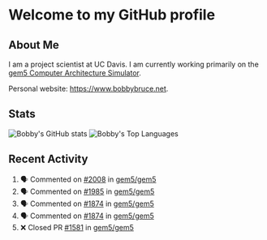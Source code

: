 # Welcome to my GitHub profile

## About Me

I am a project scientist at UC Davis. I am currently working primarily on the [gem5 Computer Architecture Simulator](https://github.com/gem5).

Personal website: <https://www.bobbybruce.net>.

## Stats

![Bobby's GitHub stats](https://github-readme-stats.vercel.app/api?username=bobbyrbruce&show_icons=true&theme=responsive&include_all_commits=true&count_private=true&show=reviews&disable_animations=true)
![Bobby's Top Languages ](https://github-readme-stats.vercel.app/api/top-langs/?username=bobbyrbruce&layout=compact&theme=responsive&count_private=true&langs_count=10&disable_animations=true)

## Recent Activity

<!--START_SECTION:activity-->
1. 🗣 Commented on [#2008](https://github.com/gem5/gem5/issues/2008#issuecomment-2663258923) in [gem5/gem5](https://github.com/gem5/gem5)
2. 🗣 Commented on [#1985](https://github.com/gem5/gem5/issues/1985#issuecomment-2663227925) in [gem5/gem5](https://github.com/gem5/gem5)
3. 🗣 Commented on [#1874](https://github.com/gem5/gem5/pull/1874#issuecomment-2663198584) in [gem5/gem5](https://github.com/gem5/gem5)
4. 🗣 Commented on [#1874](https://github.com/gem5/gem5/pull/1874#issuecomment-2662895501) in [gem5/gem5](https://github.com/gem5/gem5)
5. ❌ Closed PR [#1581](https://github.com/gem5/gem5/pull/1581) in [gem5/gem5](https://github.com/gem5/gem5)
<!--END_SECTION:activity-->
